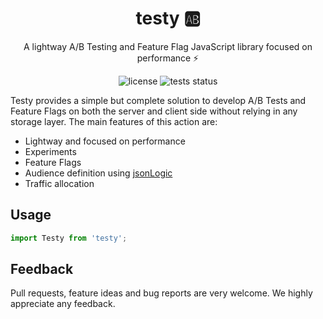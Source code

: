 <h1 align="center">
  testy 🆎
</h1>

<p align="center">
  A lightway A/B Testing and Feature Flag JavaScript library focused on performance ⚡️
</p>
<p align="center">
  <img alt="license" src="https://img.shields.io/badge/license-MIT-blue.svg">
  <img alt="tests status" src="https://github.com/andresz1/size-limit-action/workflows/test/badge.svg">
</p>

Testy provides a simple but complete solution to develop A/B Tests and Feature Flags on both the server and client side without relying in any storage layer. The main features of this action are:
- Lightway and focused on performance
- Experiments
- Feature Flags
- Audience definition using [jsonLogic](http://jsonlogic.com/)
- Traffic allocation


## Usage
```js
import Testy from 'testy';
```

## Feedback

Pull requests, feature ideas and bug reports are very welcome. We highly appreciate any feedback.

